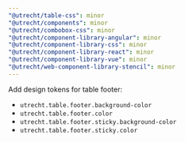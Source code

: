 ```yaml
---
"@utrecht/table-css": minor
"@utrecht/components": minor
"@utrecht/combobox-css": minor
"@utrecht/component-library-angular": minor
"@utrecht/component-library-css": minor
"@utrecht/component-library-react": minor
"@utrecht/component-library-vue": minor
"@utrecht/web-component-library-stencil": minor
---
```


Add design tokens for table footer:

- `utrecht.table.footer.background-color`
- `utrecht.table.footer.color`
- `utrecht.table.footer.sticky.background-color`
- `utrecht.table.footer.sticky.color`
